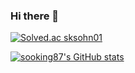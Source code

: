 ### Hi there 👋
[![Solved.ac
sksohn01](http://mazassumnida.wtf/api/mini/generate_badge?boj=sksohn01)](https://solved.ac/sksohn01)

[![sooking87's GitHub stats](https://github-readme-stats.vercel.app/api?username=sooking87)](https://github.com/anuraghazra/github-readme-stats&show_icons=true&theme=radical)
